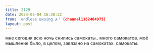 ```yaml
---
title: 2129
date: 2024-05-04 16:30:22
from: 'endless шизing ⍼' (channel1162404975)
layout: post
---
```


мне сегодня всю ночь снились самокаты.. много самокатов. моё мышление было, в целом, завязано на самокатах. самокаты.
